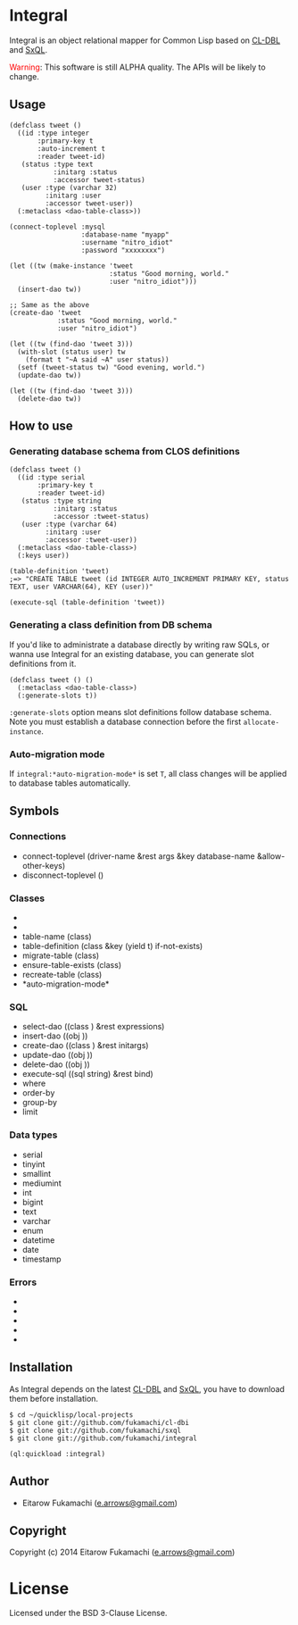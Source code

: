 # Integral

Integral is an object relational mapper for Common Lisp based on [CL-DBL](https://github.com/fukamachi/cl-dbi) and [SxQL](https://github.com/fukamachi/sxql).

<span style="color:red">Warning</span>: This software is still ALPHA quality. The APIs will be likely to change.

## Usage

```common-lisp
(defclass tweet ()
  ((id :type integer
       :primary-key t
       :auto-increment t
       :reader tweet-id)
   (status :type text
           :initarg :status
           :accessor tweet-status)
   (user :type (varchar 32)
         :initarg :user
         :accessor tweet-user))
  (:metaclass <dao-table-class>))

(connect-toplevel :mysql
                  :database-name "myapp"
                  :username "nitro_idiot"
                  :password "xxxxxxxx")

(let ((tw (make-instance 'tweet
                         :status "Good morning, world."
                         :user "nitro_idiot")))
  (insert-dao tw))

;; Same as the above
(create-dao 'tweet
            :status "Good morning, world."
            :user "nitro_idiot")

(let ((tw (find-dao 'tweet 3)))
  (with-slot (status user) tw
    (format t "~A said ~A" user status))
  (setf (tweet-status tw) "Good evening, world.")
  (update-dao tw))

(let ((tw (find-dao 'tweet 3)))
  (delete-dao tw))
```

## How to use

### Generating database schema from CLOS definitions

```common-lisp
(defclass tweet ()
  ((id :type serial
       :primary-key t
       :reader tweet-id)
   (status :type string
           :initarg :status
           :accessor :tweet-status)
   (user :type (varchar 64)
         :initarg :user
         :accessor :tweet-user))
  (:metaclass <dao-table-class>)
  (:keys user))

(table-definition 'tweet)
;=> "CREATE TABLE tweet (id INTEGER AUTO_INCREMENT PRIMARY KEY, status TEXT, user VARCHAR(64), KEY (user))"

(execute-sql (table-definition 'tweet))
```

### Generating a class definition from DB schema

If you'd like to administrate a database directly by writing raw SQLs, or wanna use Integral for an existing database, you can generate slot definitions from it.

```common-lisp
(defclass tweet () ()
  (:metaclass <dao-table-class>)
  (:generate-slots t))
```

`:generate-slots` option means slot definitions follow database schema. Note you must establish a database connection before the first `allocate-instance`.

### Auto-migration mode

If `integral:*auto-migration-mode*` is set `T`, all class changes will be applied to database tables automatically.

## Symbols

### Connections

* connect-toplevel (driver-name &rest args &key database-name &allow-other-keys)
* disconnect-toplevel ()

### Classes

* <dao-class>
* <dao-table-class>
* table-name (class)
* table-definition (class &key (yield t) if-not-exists)
* migrate-table (class)
* ensure-table-exists (class)
* recreate-table (class)
* \*auto-migration-mode\*

### SQL

* select-dao ((class <dao-table-class>) &rest expressions)
* insert-dao ((obj <dao-class>))
* create-dao ((class <dao-table-class>) &rest initargs)
* update-dao ((obj <dao-class>))
* delete-dao ((obj <dao-class>))
* execute-sql ((sql string) &rest bind)
* where
* order-by
* group-by
* limit

### Data types

* serial
* tinyint
* smallint
* mediumint
* int
* bigint
* text
* varchar
* enum
* datetime
* date
* timestamp

### Errors

* <integral-error>
* <connection-not-established-error>
* <unknown-primary-key-error>
* <type-missing-error>
* <migration-error>

## Installation

As Integral depends on the latest [CL-DBL](https://github.com/fukamachi/cl-dbi) and [SxQL](https://github.com/fukamachi/sxql), you have to download them before installation.

```
$ cd ~/quicklisp/local-projects
$ git clone git://github.com/fukamachi/cl-dbi
$ git clone git://github.com/fukamachi/sxql
$ git clone git://github.com/fukamachi/integral
```

```
(ql:quickload :integral)
```

## Author

* Eitarow Fukamachi (e.arrows@gmail.com)

## Copyright

Copyright (c) 2014 Eitarow Fukamachi (e.arrows@gmail.com)

# License

Licensed under the BSD 3-Clause License.

